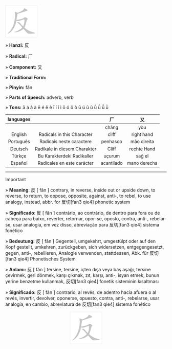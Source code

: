 <a href="https://dictionary.writtenchinese.com/worddetail/fan/2033/1/1" target="blank"><img align="center" src="https://github.com/DeiseFreire/Chinese_dictionary/blob/main/Hanzi%20%E5%8F%8D/%E5%8F%8D.gif" alt="" height="100" /></a> 

» **Hanzi:** 反

» **Radical:** 厂

» **Component:** 又 

» **Traditional Form:**

» **Pinyin:** fǎn

» **Parts of Speech:** adverb, verb

» **Tons:** ā á ǎ à ē é ě è ī í ǐ ì ō ó ǒ ò ū ú ǔ ù ǖ ǘ ǚ ǜ 	

| languages |  | 厂 | 又 |
| :---: |:---: | :---: | :---: |
|  |   | chǎng | yòu |
| English | Radicals in this Character | cliff  | right hand |
| Português |Radicais neste caractere | penhasco | mão direita |
| Deutsch | Radikale in diesem Charakter | Cliff | rechte Hand |
| Türkçe | Bu Karakterdeki Radikaller | uçurum | sağ el |
| Español | Radicales en este carácter | acantilado | mano derecha |

***
> [!IMPORTANT]
>
> » **Meaning**: 反 [ fǎn ] contrary, in reverse, inside out or upside down, to reverse, to return, to oppose, opposite, against, anti-, to rebel, to use analogy, instead, abbr. for 反切[fan3 qie4] phonetic system
>
> » **Significado**: 反 [ fǎn ] contrário, ao contrário, de dentro para fora ou de cabeça para baixo, reverter, retornar, opor-se, oposto, contra, anti-, rebelar-se, usar analogia, em vez disso, abreviação para 反切[fan3 qie4] sistema fonético
>
> » **Bedeutung:** 反 [ fǎn ] Gegenteil, umgekehrt, umgestülpt oder auf den Kopf gestellt, umkehren, zurückgeben, sich widersetzen, entgegengesetzt, gegen, anti-, rebellieren, Analogie verwenden, stattdessen, Abk. für 反切[fan3 qie4] Phonetisches System
>
> » **Anlamı:** 反 [ fǎn ] tersine, tersine, içten dışa veya baş aşağı, tersine çevirmek, geri dönmek, karşı çıkmak, zıt, karşı, anti-, isyan etmek, bunun yerine benzetme kullanmak, 反切[fan3 qie4] fonetik sisteminin kısaltması
> 
> » **Significado:** 反 [ fǎn ] contrario, al revés, de adentro hacia afuera o al revés, invertir, devolver, oponerse, opuesto, contra, anti-, rebelarse, usar analogía, en cambio, abreviatura de 反切[fan3 qie4] sistema fonético

<p align="center">
<a href="https://dictionary.writtenchinese.com/worddetail/fan/2033/1/1" target="blank"><img align="center" src="https://github.com/DeiseFreire/Chinese_dictionary/blob/main/Hanzi%20%E5%8F%8D/%E5%8F%8D.gif" alt="" height="100" /></a> 
</p>
